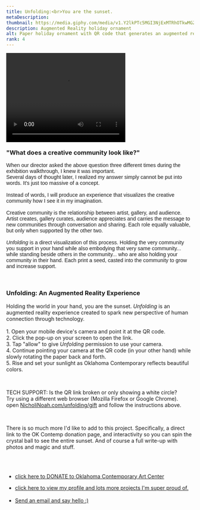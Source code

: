 ```yaml
---
title: Unfolding:<br>You are the sunset.
metaDescription:
thumbnail: https://media.giphy.com/media/v1.Y2lkPTc5MGI3NjExMTRhOTkwMGZmMDBiYzFiNDMwNjAzZDU4NmI2N2I1N2U1ODNhNTE2MSZjdD1n/tfxy0eWhqBuiSPGONE/giphy.gif&ct=w2400
description: Augmented Reality holiday ornament
alt: Paper holiday ornament with QR code that generates an augmented reality crystal ball with Oklahoma Contemporary Art Center inside
rank: 4
---
```


<!-- <div><img src="https://lh3.googleusercontent.com/pw/AMWts8D2To7cVHtJV0Vm8sA2umUq1SE5v5nMkYcyS1Ka7kHC0KokBoQGOpiQdlD41Zh3ZUrAw4Zb3E1HQ02B6vAFrZAuWvqWrA50A0IWh5WxDRBt2okPOYU=w2400" alt= "Paper holiday ornament with QR code that generates an augmented reality crystal ball with Oklahoma Contemporary Art Center inside" />
</div> -->

<div>
  <video width="320" height="240" controls loop>
  <source src="/unfolding/demoUnfolding-sm.mp4" type="video/mp4">
  Your browser does not support the video tag.
</video>
</div>


<div class="row">
  <div class="col-md-12">
    <p style="font-family: arial; font-size: .75em; font-weight:bold; text-align: center; margin-top: -1%">  </p>
  </div>
</div>

<div class="row">
  <div class="col-md-1">
  </div>
  <div class="col-md-10">
    <h3>"What does a creative community look like?"</h3>
	<p style="font-family: arial">
	When our director asked the above question three different times during the exhibition walkthrough, I knew it was important.</br>
	Several days of thought later, I realized my answer simply cannot be put into words. It's just too massive of a concept.</br></br>
	Instead of words, I will produce an experience that visualizes the creative community how I see it in my imagination.</br></br>
	Creative community is the relationship between artist, gallery, and audience.</br>
	Artist creates, gallery curates, audience appreciates and carries the message to new communities through conversation and sharing.
	Each role equally valuable, but only when supported by the other two.</br></br>
	<em>Unfolding</em> is a direct visualization of this process. Holding the very community you support in your hand while also embodying that very same community... while standing beside others in the community... who are also holding your community in their hand. Each print a seed, casted into the community to grow and increase support.
</p></br>
  <h3>Unfolding: An Augmented Reality Experience</h3>
  <p>Holding the world in your hand, you are the sunset. <i>Unfolding</i> is an augmented reality experience created to spark new perspective of human connection through technology.<br/><br/>
     1. Open your mobile device's camera and point it at the QR code.<br/>
     2. Click the pop-up on your screen to open the link.<br/>
     3. Tap "allow" to give <i>Unfolding</i> permission to use your camera.<br/>
     4. Continue pointing your camera at the QR code (in your other hand) while slowly rotating the paper back and forth.<br/>
     5. Rise and set your sunlight as Oklahoma Contemporary reflects beautiful colors.</p></body><br/>
	<p>TECH SUPPORT: Is the QR link broken or only showing a white circle?<br/>
     Try using a different web browser (Mozilla Firefox or Google Chrome).</br>
	 open <a href="https://nicholinoah.com/unfolding/gift">NicholiNoah.com/unfolding/gift</a> and follow the instructions above.
  	</p><br/>
 	<p>There is so much more I'd like to add to this project. Specifically, a direct link to the OK Contemp donation page, and interactivity so you can
    spin the crystal ball to see the entire sunset. And of course a full write-up with photos and magic and stuff.</p></br></br>
 	<ul><li><a href="https://oklahomacontemporary.org/support/donate">click here to DONATE to Oklahoma Contemporary Art Center</a></li></ul>
    <ul><li><a href="https://nicholinoah.com">click here to view my profile and lots more projects I'm super proud of.</a></li><br/>
    	<li><a href="mailto:career@nicholinoah.com">Send an email and say hello :)</a></li>
  	</ul>
  </div>
</div>